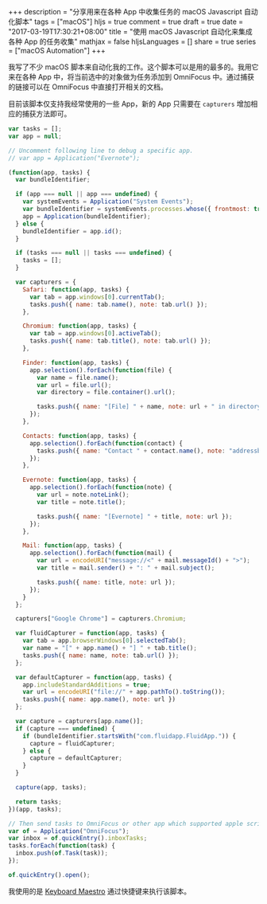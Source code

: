 +++
description = "分享用来在各种 App 中收集任务的 macOS Javascript 自动化脚本"
tags = ["macOS"]
hljs = true
comment = true
draft = true
date = "2017-03-19T17:30:21+08:00"
title = "使用 macOS Javascript 自动化来集成各种 App 的任务收集"
mathjax = false
hljsLanguages = []
share = true
series = ["macOS Automation"]
+++

我写了不少 macOS 脚本来自动化我的工作。这个脚本可以是用的最多的。我用它来在各种 App 中，将当前选中的对象做为任务添加到 OmniFocus 中。通过捕获的链接可以在 OmniFocus 中直接打开相关的文档。

<!--more-->

目前该脚本仅支持我经常使用的一些 App，新的 App 只需要在 `capturers` 增加相应的捕获方法即可。

```javascript
var tasks = [];
var app = null;

// Uncomment following line to debug a specific app.
// var app = Application("Evernote");

(function(app, tasks) {
  var bundleIdentifier;

  if (app === null || app === undefined) {
    var systemEvents = Application("System Events");
    var bundleIdentifier = systemEvents.processes.whose({ frontmost: true })[0].bundleIdentifier();
    app = Application(bundleIdentifier);
  } else {
    bundleIdentifier = app.id();
  }

  if (tasks === null || tasks === undefined) {
    tasks = [];
  }

  var capturers = {
    Safari: function(app, tasks) {
      var tab = app.windows[0].currentTab();
      tasks.push({ name: tab.name(), note: tab.url() });
    },

    Chromium: function(app, tasks) {
      var tab = app.windows[0].activeTab();
      tasks.push({ name: tab.title(), note: tab.url() });
    },

    Finder: function(app, tasks) {
      app.selection().forEach(function(file) {
        var name = file.name();
        var url = file.url();
        var directory = file.container().url();

        tasks.push({ name: "[File] " + name, note: url + " in directory " + directory });
      });
    },

    Contacts: function(app, tasks) {
      app.selection().forEach(function(contact) {
        tasks.push({ name: "Contact " + contact.name(), note: "addressbook://" + contact.id() });
      });
    },

    Evernote: function(app, tasks) {
      app.selection().forEach(function(note) {
        var url = note.noteLink();
        var title = note.title();

        tasks.push({ name: "[Evernote] " + title, note: url });
      });
    },

    Mail: function(app, tasks) {
      app.selection().forEach(function(mail) {
        var url = encodeURI("message://<" + mail.messageId() + ">");
        var title = mail.sender() + ": " + mail.subject();

        tasks.push({ name: title, note: url });
      });
    }
  };

  capturers["Google Chrome"] = capturers.Chromium;

  var fluidCapturer = function(app, tasks) {
    var tab = app.browserWindows[0].selectedTab();
    var name = "[" + app.name() + "] " + tab.title();
    tasks.push({ name: name, note: tab.url() });
  };

  var defaultCapturer = function(app, tasks) {
    app.includeStandardAdditions = true;
    var url = encodeURI("file://" + app.pathTo().toString());
    tasks.push({ name: app.name(), note: url })
  };

  var capture = capturers[app.name()];
  if (capture === undefined) {
    if (bundleIdentifier.startsWith("com.fluidapp.FluidApp.")) {
      capture = fluidCapturer;
    } else {
      capture = defaultCapturer;
    }
  }

  capture(app, tasks);

  return tasks;
})(app, tasks);

// Then send tasks to OmniFocus or other app which supported apple scripts automation.
var of = Application("OmniFocus");
var inbox = of.quickEntry().inboxTasks;
tasks.forEach(function(task) {
  inbox.push(of.Task(task));
});

of.quickEntry().open();
```

我使用的是 [Keyboard Maestro](https://www.keyboardmaestro.com/main/) 通过快捷键来执行该脚本。
